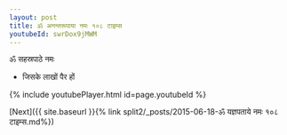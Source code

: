```yaml
---
layout: post
title: ॐ अनन्तरूपाया नमः १०८ टाइम्स
youtubeId: swrDox9jMWM
---
```

 
 
 ॐ सहस्रपाठे नमः  
 
 -  जिसके लाखों पैर हों 
 
  
 
  
 
 
 
 
 
 


{% include youtubePlayer.html id=page.youtubeId %}
 
[Next]({{ site.baseurl }}{% link  split2/_posts/2015-06-18-ॐ यज्ञपताये नमः १०८ टाइम्स.md%})
 
